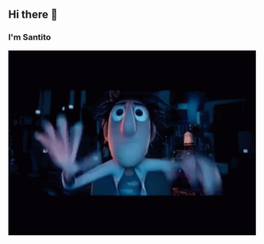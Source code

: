 ## Hi there 👋
### I'm Santito
![](https://github.com/SantitoGit/SantitoGit/blob/main/FlintLockWood.gif)
<!--
**SantitoGit/SantitoGit** is a ✨ _special_ ✨ repository because its `README.md` (this file) appears on your GitHub profile.

![Santito github stats](https://github-readme-stats.vercel.app/api?username=SantitoGit)

Here are some ideas to get you started:

- 🔭 I’m currently working on ...
- 🌱 I’m currently learning ...
- 👯 I’m looking to collaborate on ...
- 🤔 I’m looking for help with ...
- 💬 Ask me about ...
- 📫 How to reach me: ...
- 😄 Pronouns: ...
- ⚡ Fun fact: ...
-->
